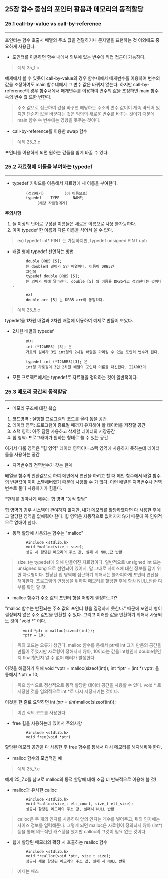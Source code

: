 ## 25장 함수 중심의 포인터 활용과 메모리의 동적할당

### 25.1 call-by-value vs call-by-reference
---

포인터는 함수 호출시 배열의 주소 값을 전달하거나 문자열을 표현하는 것 이외에도 중요하게 사용된다. 

* 포인터를 이용하면 함수 내에서 외부에 있는 변수에 직접 접근이 가능하다. 

> 예제 25_1.c

예제에서 볼 수 있듯이 
call-by-value의 경우 함수내에서 매개변수를 이용하여  변수의 값을 조정하여도 main 함수네에서 그 변수 값은 바뀌지 않는다. 하지만
call-by-reference의 경우 함수내에서 매개변수를 이용하여 변수의 값을 조정하면 main 함수 속의 변수 값 또한 변한다. 
> 주소 값으로 접근하여 값을 바꾸면 해당하는 주소의 변수 값이이 계속 바뀌어 있지만 단순히 값을 바꾼다는 것은 임의의 새로운 변수를 바꾸는 것이기 때문에 main 함수 속 변수에는 영향을 못주는 것이다. 

* call-by-reference를 이용한 swap 함수 

> 예제 25_3.c 

포인터를 이용하게 되면 원하는 값들을 쉽게 바꿀 수 있다. 


### 25.2 자료형에 이름을 부여하는 typedef 
---

* typedef 키워드를 이용해서 자료형에 새 이름을 부여한다. 

			(정의하기)         (이 이름으로) 
			typedef    TYPE      NAME;
				 (해당 자료형에게)    

**주의사항**
1. 둘 이상의 단어로 구성된 이름들은 새로운 이름으로 사용 불가능하다. 
2. 이미 typedef 한 이름과 다른 이름을 섞어서 쓸 수 없다.    
> ex) typedef int* PINT 는 가능하지만, typedef unsigned PINT uptr 

* 배열 형에 typedef 선언하는 방법 

			double DRB5 [5];
			는 double형 길이가 5인 배열이다. 이름이 DRB5인 
			그런데 
			typedef double DRB5 [5];
			는 의미가 아예 달라진다. double [5] 의 이름을 DRB5라고 정의한다는 것이다 .

			ex) 
			double arr [5] 는 DRB5 arr와 동일하다. 

> 예제 25_5.c

typedef을 1차원 배열과 2차원 배열에 이용하여 예제로 만들어 보았다. 

* 2차원 배열의 typedef
			
			먼저 
			int (*I2ARR3) [3]; 은
			가로의 길이가 3인 int형의 2차원 배열을 가리킬 수 있는 포인터 변수가 된다.  

			typedef int (*I2ARR3)[3]; 은 
			int형 가로길이 3인 2차원 배열의 포인터 이름을 대신한다. I2ARR3이 


* 모든 프로젝트에서는 typedef로 자료형을 정의하는 것이 일반적이다. 


### 25.3 메모리 공간의 동적할당 
---

* 메모리 구조에 대한 복습 

1. 코드영역 : 실행할 프로그램의 코드를 올려 놓을 공간
2. 데이터 영역: 프로그램이 종료될 때까지 유지해야 할 데이터를 저장할 공간
3. 스택 영역: 아주 잠깐 사용하고 삭제할 데이터의 저장공간
4. 힙 영역: 프로그래머가 원하는 형태로 쓸 수 있는 공간

여기서 다룰 영역은 "힙 영역" 데이터 영역이나 스택 영역에 사용하지 못하는데 데이터들을 사용하는 공간

* 지역변수와 전역변수가 갖는 한계

배열을 함수의 반환값으로 하여 메인에서  연산을 하려고 할 때 메인 함수에서 배열 함수의 반환값이 이미 소멸해버렸기 때문에 사용할 수 가 없다. 이런 배열은 지역변수나 전역변수로 둘다 사용하기가 힘들다. 

*한계를 벗아나게 해주는 힙 영역 "동적 할당" 

힙 영역의 경우 시스템이 관여하지 않지만, 내가 메모리를 할당하였다면 다 사용한 후에 그 할당한 영역을 없애줘야 한다. 힙 영역은 자동적으로 없어지지 않기 때문에 꼭 인위적으로 없애야 한다. 

* 동적 할당에 사용되는 함수는 "malloc"

			#include <stdlib.h>
			void *malloc(size_t size);
			성공 시 할당된 메모리의 주소 값, 실패 시 NULL값 반환

> size_t는 typedef에 의해 만들어진 자료형이다. 일반적으로 unsigned int 또는 unsigned long 으로 선언되어 있어서, 말 그대로 사이즈에 대한 정보를 담기 위한 자료형이다. 
> 할당된 힙 영역에 접근하기 위해서는 불가피하게 포인터 연산을 해야한다. 
> 프로그램의 안정성을 위하여 메모리를 할당한 후에 항상 NULL반환 여부를 확인 할 것!

* malloc 함수가 주소 값의 포인터 형을 어떻게 결정하는가? 

"malloc 함수는 반환되는 주소 값의 포인터 형을 결정하지 못한다." 
때문에 포인터 형이 결정되지 않은 주소 값만을 반환할 수 있다. 그리고 이러한 값을 반환하기 위해서 사용되느 것이 "void *" 이다. 

			void *ptr = malloc(sizeof(int));
			*ptr = 10;
> 위의 코드는 오류가 생긴다. malloc 함수를 통해서 ptr에 int 크기 만큼의 공간을 만들어 주었지만 자료형이 정해지지 않아, 10이라는 값을 int형인지 double형인지 float형인지 알 수 없어 에러가 발생한다. 

이것을 해결하기 위해 
			void *vptr = malloc(sizeof(int));
			int *iptr = (int *) vptr; 
			을 통해서 
			*iptr = 10; 

> 위으 방식으로 정상적으로 동적 할당한 데이터 공간을 사용할 수 있다. 
> void * 로 저장한 것을 임의적으로 int *로 다시 저장시키는 것이다. 

이것을 한 줄로 요약하면 
			int *iptr = (int*)malloc(sizeof(int));

> 이런 식의 코드를 사용한다. 

* free 힙을 사용하는데 있어서 주의사항 

			#include <stdlib.h>
			void free(void *ptr)

할당된 메모리 공간을 다 사용한 후 free 함수를 통해서 다시 메모리를 해지해줘야 한다. 


* malloc 함수의 모범적인 예 

> 예제 25_7.c

예제 25_7.c를 참고로 malloc의 동적 할당에 대해 조금 더 반복적으로 이용해 볼 것!

* malloc과 유사한 calloc

			#include <stdlib.h>
			void *calloc(size_t elt_count, size_t elt_size);
			성공시 할당된 메모리의 주소 값, 실패시 NULL 반환 

> calloc은 두 개의 인자를 사용하여 앞의 인자는 개수를 넣어주고, 뒤의 인자에는 사이즈 정보를 입력해준다. 그렇게 되면 malloc은 자료형이 정의되지 않아 (int*)등을 통해 의도적인 캐스팅을 했지만 calloc의 그것이 필요 없는 것이다. 

* 힙에 할당된 메모리의 확장 시 호출하는 realloc 함수 

			#include <stdlib.h>
			void *realloc(void *ptr, size_t size);
			성공시 새로 할당된 메모리의 주소 값, 실패 시 NULL 반환 

> 예제는 패스 























